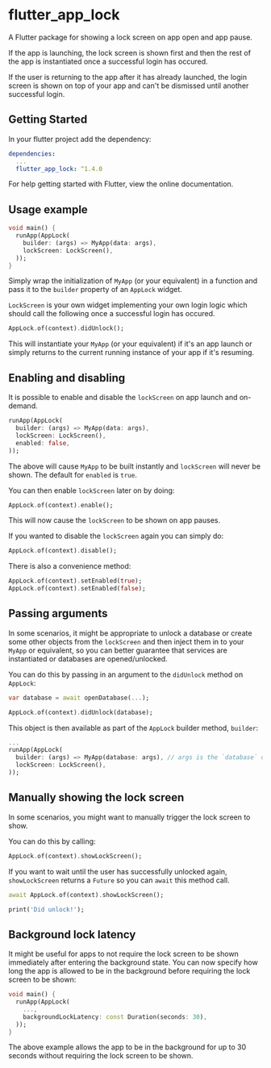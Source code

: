 # flutter_app_lock

A Flutter package for showing a lock screen on app open and app pause.

If the app is launching, the lock screen is shown first and then the rest of the app is instantiated once a successful login has occured.

If the user is returning to the app after it has already launched, the login screen is shown on top of your app and can't be dismissed until another successful login.

## Getting Started

In your flutter project add the dependency:

```yaml
dependencies:
  ...
  flutter_app_lock: ^1.4.0
```

For help getting started with Flutter, view the online documentation.

## Usage example

```dart
void main() {
  runApp(AppLock(
    builder: (args) => MyApp(data: args),
    lockScreen: LockScreen(),
  ));
}
```

Simply wrap the initialization of `MyApp` (or your equivalent) in a function and pass it to the `builder` property of an `AppLock` widget.

`LockScreen` is your own widget implementing your own login logic which should call the following once a successful login has occured.

```dart
AppLock.of(context).didUnlock();
```

This will instantiate your `MyApp` (or your equivalent) if it's an app launch or simply returns to the current running instance of your app if it's resuming.

## Enabling and disabling

It is possible to enable and disable the `lockScreen` on app launch and on-demand.

```dart
runApp(AppLock(
  builder: (args) => MyApp(data: args),
  lockScreen: LockScreen(),
  enabled: false,
));
```

The above will cause `MyApp` to be built instantly and `lockScreen` will never be shown. The default for `enabled` is `true`.

You can then enable `lockScreen` later on by doing:

```dart
AppLock.of(context).enable();
```

This will now cause the `lockScreen` to be shown on app pauses.

If you wanted to disable the `lockScreen` again you can simply do:

```dart
AppLock.of(context).disable();
```

There is also a convenience method:

```dart
AppLock.of(context).setEnabled(true);
AppLock.of(context).setEnabled(false);
```

## Passing arguments

In some scenarios, it might be appropriate to unlock a database or create some other objects from the `lockScreen` and then inject them in to your `MyApp` or equivalent, so you can better guarantee that services are instantiated or databases are opened/unlocked.

You can do this by passing in an argument to the `didUnlock` method on `AppLock`:

```dart
var database = await openDatabase(...);

AppLock.of(context).didUnlock(database);
```

This object is then available as part of the `AppLock` builder method, `builder`:

```dart
...
runApp(AppLock(
  builder: (args) => MyApp(database: args), // args is the `database` object passed in to `didUnlock`
  lockScreen: LockScreen(),
));
```

## Manually showing the lock screen

In some scenarios, you might want to manually trigger the lock screen to show.

You can do this by calling:

```dart
AppLock.of(context).showLockScreen();
```

If you want to wait until the user has successfully unlocked again, `showLockScreen` returns a `Future` so you can `await` this method call.

```dart
await AppLock.of(context).showLockScreen();

print('Did unlock!');
```

## Background lock latency

It might be useful for apps to not require the lock screen to be shown immediately after entering the background state. You can now specify how long the app is allowed to be in the background before requiring the lock screen to be shown:

```dart
void main() {
  runApp(AppLock(
    ...,
    backgroundLockLatency: const Duration(seconds: 30),
  ));
}
```

The above example allows the app to be in the background for up to 30 seconds without requiring the lock screen to be shown.
